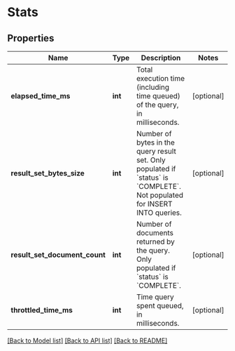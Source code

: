 # Stats


## Properties
Name | Type | Description | Notes
------------ | ------------- | ------------- | -------------
**elapsed_time_ms** | **int** | Total execution time (including time queued) of the query, in milliseconds. | [optional] 
**result_set_bytes_size** | **int** | Number of bytes in the query result set. Only populated if &#x60;status&#x60; is &#x60;COMPLETE&#x60;. Not populated for INSERT INTO queries. | [optional] 
**result_set_document_count** | **int** | Number of documents returned by the query. Only populated if &#x60;status&#x60; is &#x60;COMPLETE&#x60;. | [optional] 
**throttled_time_ms** | **int** | Time query spent queued, in milliseconds. | [optional] 

[[Back to Model list]](../README.md#documentation-for-models) [[Back to API list]](../README.md#documentation-for-api-endpoints) [[Back to README]](../README.md)


